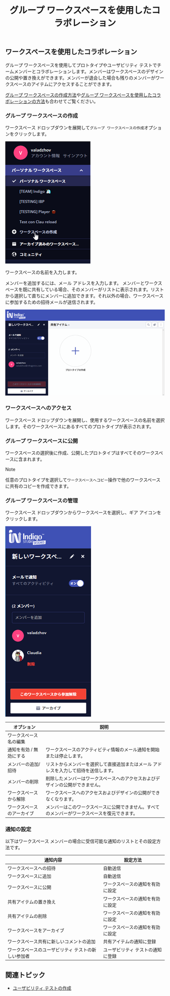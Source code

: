 ﻿---
title: グループ ワークスペースを使用したコラボレーション
_description: グループ ワークスペースを使用して同僚とプロトタイプまたはユーザビリティ テストでコラボレーションを許可します。
_keywords: UX デザイン, プロトタイプ, コメント, ユーザビリティ テスト, ユーザー テスト
_language: ja
---

## ワークスペースを使用したコラボレーション

グループ ワークスペースを使用してプロトタイプやユーザビリティ テストでチームメンバーとコラボレーションします。メンバーはワークスペースのデザインの公開や置き換えができます。メンバーが退会した場合も残りのメンバーがワークスペースのアイテムにアクセスすることができます。

[グループ ワークスペースの作成方法](https://www.youtube.com/watch?v=gLEf0IkYBFg)や[グループ ワークスペースを使用したコラボレーションの方法](https://www.youtube.com/watch?v=CdJS0gzPTPQ)も合わせてご覧ください。

### グループ ワークスペースの作成

ワークスペース ドロップダウンを展開して`グループ ワークスペースの作成`オプションをクリックします。

<img src="../images/Workspaces_1.png" srcset="../images/Workspaces_1@2x.png 2x" />

<div class="divider--half"></div>

ワークスペースの名前を入力します。

メンバーを追加するには、メール アドレスを入力します。
メンバーとワークスペースを既に共有している場合、そのメンバーがリストに表示されます。リストから選択して直ちにメンバーに追加できます。それ以外の場合、ワークスペースに参加するための招待メールが送信されます。

<img src="../images/Workspaces_2.png" srcset="../images/Workspaces_2@2x.png 2x" />

<div class="divider--half"></div>

### ワークスペースへのアクセス

ワークスペース ドロップダウンを展開し、使用するワークスペースの名前を選択します。そのワークスペースにあるすべてのプロトタイプが表示されます。

### グループ ワークスペースに公開

ワークスペースの選択後に作成、公開したプロトタイプはすべてそのワークスペースに含まれます。

> [!Note]
> 任意のプロトタイプを選択して`ワークスペースへコピー`操作で他のワークスペースに共有のコピーを作成できます。

### グループ ワークスペースの管理

ワークスペース ドロップダウンからワークスペースを選択し、ギア アイコンをクリックします。

<img src="../images/Workspaces_4.png" srcset="../images/Workspaces_4@2x.png 2x" />

<div class="divider--half"></div>

オプション | 説明 |
------------- | -------------
ワークスペース名の編集 | 
通知を有効 / 無効にする | ワークスペースのアクティビティ情報のメール通知を開始または停止します。
メンバーの追加/招待 | リストからメンバーを選択して直接追加またはメール アドレスを入力して招待を送信します。
メンバーの削除 | 削除したメンバーはワークスペースへのアクセスおよびデザインの公開ができません。
ワークスペースから解除 | ワークスペースへのアクセスおよびデザインの公開ができなくなります。
ワークスペースのアーカイブ | メンバーはこのワークスペースに公開できません。すべてのメンバーがワークスペースを復元できます。

### 通知の設定

以下はワークスペース メンバーの場合に受信可能な通知のリストとその設定方法です。

通知内容 | 設定方法
------------- | -------------
ワークスペースへの招待 | 自動送信
ワークスペースに追加 |  自動送信
ワークスペースに公開 | ワークスペースの通知を有効に設定
共有アイテムの置き換え | ワークスペースの通知を有効に設定
共有アイテムの削除 | ワークスペースの通知を有効に設定
ワークスペースをアーカイブ | ワークスペースの通知を有効に設定
ワークスペース共有に新しいコメントの追加 | 共有アイテムの通知に登録
ワークスペースのユーザビリティ テストの新しい参加者 | ユーザビリティ テストの通知に登録

## 関連トピック

* [ユーザビリティ テストの作成](setting-up-a-usability-study.md)
